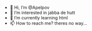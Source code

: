 - 👋 Hi, I’m @Apelpov
- 👀 I’m interested in jabba de hutt
- 🌱 I’m currently learning html
- 📫 How to reach me? theres no way...

<!---
Apelpov/Apelpov is a ✨ special ✨ repository because its `README.md` (this file) appears on your GitHub profile.
You can click the Preview link to take a look at your changes.
--->
